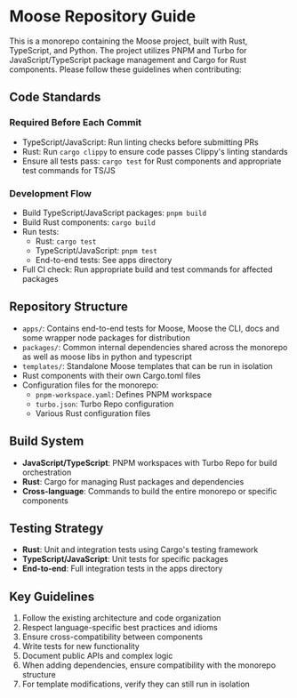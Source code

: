 # Moose Repository Guide

This is a monorepo containing the Moose project, built with Rust, TypeScript, and Python. The project utilizes PNPM and Turbo for JavaScript/TypeScript package management and Cargo for Rust components. Please follow these guidelines when contributing:

## Code Standards

### Required Before Each Commit
- TypeScript/JavaScript: Run linting checks before submitting PRs
- Rust: Run `cargo clippy` to ensure code passes Clippy's linting standards
- Ensure all tests pass: `cargo test` for Rust components and appropriate test commands for TS/JS

### Development Flow
- Build TypeScript/JavaScript packages: `pnpm build`
- Build Rust components: `cargo build`
- Run tests:
  - Rust: `cargo test`
  - TypeScript/JavaScript: `pnpm test`
  - End-to-end tests: See apps directory
- Full CI check: Run appropriate build and test commands for affected packages

## Repository Structure
- `apps/`: Contains end-to-end tests for Moose, Moose the CLI, docs and some wrapper node packages for distribution
- `packages/`: Common internal dependencies shared across the monorepo as well as moose libs in python and typescript
- `templates/`: Standalone Moose templates that can be run in isolation
- Rust components with their own Cargo.toml files
- Configuration files for the monorepo:
  - `pnpm-workspace.yaml`: Defines PNPM workspace
  - `turbo.json`: Turbo Repo configuration
  - Various Rust configuration files

## Build System
- **JavaScript/TypeScript**: PNPM workspaces with Turbo Repo for build orchestration
- **Rust**: Cargo for managing Rust packages and dependencies
- **Cross-language**: Commands to build the entire monorepo or specific components

## Testing Strategy
- **Rust**: Unit and integration tests using Cargo's testing framework
- **TypeScript/JavaScript**: Unit tests for specific packages
- **End-to-end**: Full integration tests in the apps directory

## Key Guidelines
1. Follow the existing architecture and code organization
2. Respect language-specific best practices and idioms
3. Ensure cross-compatibility between components
4. Write tests for new functionality
5. Document public APIs and complex logic
6. When adding dependencies, ensure compatibility with the monorepo structure
7. For template modifications, verify they can still run in isolation
